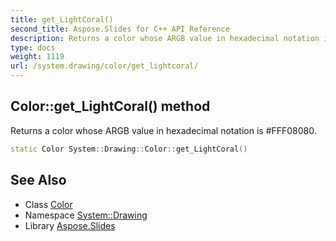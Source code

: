 ```yaml
---
title: get_LightCoral()
second_title: Aspose.Slides for C++ API Reference
description: Returns a color whose ARGB value in hexadecimal notation is #FFF08080.
type: docs
weight: 1119
url: /system.drawing/color/get_lightcoral/
---
```

## Color::get_LightCoral() method


Returns a color whose ARGB value in hexadecimal notation is #FFF08080.

```cpp
static Color System::Drawing::Color::get_LightCoral()
```

## See Also

* Class [Color](../)
* Namespace [System::Drawing](../../)
* Library [Aspose.Slides](../../../)